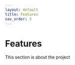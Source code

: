 ```yaml
---
layout: default
title: Features
nav_order: 3
---
```


# Features

This section is about the project
